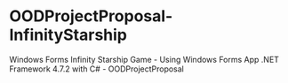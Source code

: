 # OODProjectProposal-InfinityStarship
Windows Forms Infinity Starship Game - Using Windows Forms App .NET Framework 4.7.2 with C# - OODProjectProposal
